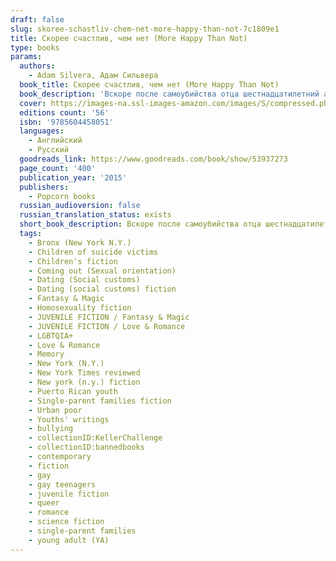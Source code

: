 ```yaml
---
draft: false
slug: skoree-schastliv-chem-net-more-happy-than-not-7c1809e1
title: Скорее счастлив, чем нет (More Happy Than Not)
type: books
params:
  authors:
    - Adam Silvera, Адам Сильвера
  book_title: Скорее счастлив, чем нет (More Happy Than Not)
  book_description: 'Вскоре после самоубийства отца шестнадцатилетний аарон сото безуспешно пытается вновь обрести счастье. горе и шрам в виде смайлика на запястье не дают ему забыть о случившемся. несмотря на поддержку девушки и матери, боль не отпускает. и только благодаря томасу, новому другу, внутри у аарона что-то меняется. однако он быстро понимает, что испытывает к томасу не просто дружеские чувства. тогда аарон решается на крайние меры: он обращается в институт Летео, который специализируется на новой революционной технологии подавления памяти. Аарон хочет забыть свои чувства и стать таким, как все, даже если это вынудит его потерять себя.'
  cover: https://images-na.ssl-images-amazon.com/images/S/compressed.photo.goodreads.com/books/1591802916i/53937273.jpg
  editions count: '56'
  isbn: '9785604458051'
  languages:
    - Английский
    - Русский
  goodreads_link: https://www.goodreads.com/book/show/53937273
  page_count: '400'
  publication_year: '2015'
  publishers:
    - Popcorn books
  russian_audioversion: false
  russian_translation_status: exists
  short_book_description: Вскоре после самоубийства отца шестнадцатилетний Аарон Сото безуспешно пытается вновь обрести счастье. Горе и шрам в виде смайлика на запястье не дают ему забыть о случившемся. Несмотря на поддержку девушки и матери, боль не отпускает...
  tags:
    - Bronx (New York N.Y.)
    - Children of suicide victims
    - Children's fiction
    - Coming out (Sexual orientation)
    - Dating (Social customs)
    - Dating (social customs) fiction
    - Fantasy & Magic
    - Homosexuality fiction
    - JUVENILE FICTION / Fantasy & Magic
    - JUVENILE FICTION / Love & Romance
    - LGBTQIA+
    - Love & Romance
    - Memory
    - New York (N.Y.)
    - New York Times reviewed
    - New york (n.y.) fiction
    - Puerto Rican youth
    - Single-parent families fiction
    - Urban poor
    - Youths' writings
    - bullying
    - collectionID:KellerChallenge
    - collectionID:bannedbooks
    - contemporary
    - fiction
    - gay
    - gay teenagers
    - juvenile fiction
    - queer
    - romance
    - science fiction
    - single-parent families
    - young adult (YA)
---
```

